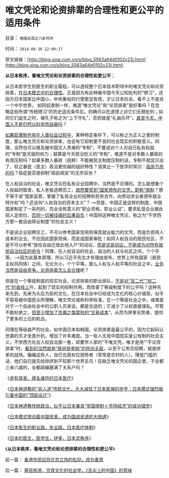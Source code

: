 # 唯文凭论和论资排辈的合理性和更公平的适用条件

目录： `唱唱反调之八卦时评` 

时间： `2014-08-30 22:09:17` 

原文链接：[http://blog.sina.com.cn/s/blog_5563a64d0102v23i.html](http://blog.sina.com.cn/s/blog_5563a64d0102v23i.html)

**从日本秩序，看唯文凭论和论资排辈的合理性和更公平**；

从日本医学生到医生的职业履程，可以透视整个日本技术职场中的唯文凭论和论资排辈，[在日本模式中的合理性](../../../2014/8/29/日本的医生医学生，拼爹，和美国更公平的竞争.md)。正是因为有此种被中国今天公知批判的“陋习”，还因为日本国家比中国小，中央集权的行使更显有效，才让日本社会，看不上不是另一个中华世界。
如同奴隶制一样，难道“唯文凭论”和“论资排辈”是好事吗？在忽略这些所谓“传统陋习”的历史适应条件后，的确可以在道德上对它们无限批判；如同它们诞生之时，被孔子称之为“上下守礼”，否则就是“礼崩乐坏”。[甚至今天，中国人不是仍然以科举而自豪吗](../../../2014/5/1/中国体制导致的大量失业，压制了创新，构筑了读书无用的现实；.md)？

[如果奴隶制也有在人类社会过程中](../../../2014/8/29/中国房奴的悲催,和奴隶主的仁慈.md)，某种特定条件下，可以称之为正义之善的制度，那么唯文凭论和论资排辈，也会有它抑制更不良的社会现实的积极意义。同理，当然也可以推及被中国文人责难的“专制”。不要说对个人对自已私有权益的“专制”是天赋的权力；就算是今天政治贬义的“专制”，难道不是对多数人暴政的有效压制吗？如果多数人暴政（民粹）不能被民主制度压制的话，专制不就显示出了，较之暴民（民主）政治更优越的组织特性？请类比一下医学的常识：[癌是万恶的吗](../../../2010/7/11/癌症未必是魔；中西医都不能“治癌”.md)？癌症是否是抑制“癌前病变”的无奈妥协？

在人权自治的社会，唯文凭论在私有企业招聘中，当然是不合理的。怎么能想象个人权益的取舍，私人老板选聘员工，[居然要受到“国家颁布的文凭、职称”限制](../../../2010/7/29/只有特权才能危害市场经济.md)？那不等于说“国家监管，掌握了私有企业的招聘和劳务合作，向劳动求业者颁布就业特许权”吗？还谈何“人权自治的资本主义”？——>但是，中国正是这样的制度，中国国家制定了一系列的，完全没有意义的“职业资格，职业认证”，要求私营企业据此招人定岗位，[否则一切被找碴的后果自负](../../../2010/7/22/唐骏吹牛是小过，文革攻讦是大错.md)！中国将这种唯文凭论，称之为“不学西方那一套自由择业制度”的社会主义！

不是说企业招聘员工，不可以参考国家信用担保其就业能力的文凭，而是负担用人成本的企业，不应因此国家担保，而变成国家审批！如同人权自治的居民社区，不是不可以参考“放任自由迁居此地入户”的动议，[而是这是动议，不能成为对所有居民自治社区的命令](../../../2009/10/21/中国特色和特色中国，和美国“户籍制度”.md)！同理，在人权自治的社会，自治的人权与社区之间，个个平等，——>因为此基本原理，所以习近平先生才有理由宣布，世界上所有国家（居民主权共同体）之间，无论大小，个个平等。那么人权与人权平等的社会之中，[业务当然是自由竞争，论资排辈怎么会合理](../../../2013/5/4/不是市场淘汰竞争弱者，就是行政淘汰生存弱者.md)呢？

但是在一个等级制度的现实社会，论资排辈的职业排队，[不是对“官二代”“权二代”的直线上](../../../2014/4/23/权力的结构，寻租黑市中的血酬，城管，奸商和售后服务.md)升，起到了现实的抑制作用，而改善了等级制度下的公平吗？这种先来先到，先来为头后为臣的文化，在日本社会中已经成为文化的核心价值观，似乎不容易被中国民众所理解。唯文凭论或称科举标准，在一个等级社会之中，或者是对于一个自由社会中的公职人员来说，都是合适的；它减少了以权直接谋私。尽管不能杜绝之，[但至少增加了世袭之类腐败的“交易成本](../../../2009/12/9/父母天性能被道德约束吗？.md)”，从而为拼爹劣势者，提供了更多的上位的机会。

同理在等级森严的社会，如中国日本和韩国，论资排辈是最公平的，因为它起码让世袭的天才坐直升机，增加了许多难度。当一些人无视中国现实是公有制的社会主义，不学西方社会人权自治那一套，却要学人家的“不唯文凭，唯才是用”“不论资排辈”时，[看到的当然就是“我爸是李刚”的所向无敌](../../../2010/3/2/封建社会的权力世袭.md)，以至于公务员招聘，就是拼爹的战场。偏偏这些人，自已也是权位弱势者（常常是农村的人），降低门槛的话，他们自已就先给排挤到不知那个世界去鸟！在缺乏唯文凭论的国企里，不全都三亲六戚的，全都超编塞满了关系户吗？

《[虚有其表，盛名难符的日本医疗](../../../2014/8/18/虚有其表，盛名难符的日本医疗；.md)》

《[日本神道教的“非人道”传统文化，大大减轻了日本医保的赤字；日本模式强烈吸引着中国的“顶层设计”](../../../2014/8/25/为什么日本的北欧模式，赤字大大少于美国和欧洲？.md)》

《[日本神道教传统政治，似乎让日本兼具“举国体制＋市场经济”的成功错觉](../../../2014/8/26/日本特殊的传统文化塑造的日本模式.md)》

《[日本模式带动着中国改革，成为国进民退的大倒退](../../../2014/8/27/日本模式带动着中国改革，成为国进民退的大倒退；.md)》

《[日本医生的职业路，失业路，日本医疗体制](../../../2014/8/28/日本医生的职业路，失业路，日本医疗体制.md)》

《[日本的医生，医学生，拼爹，日本式秩序](../../../2014/8/29/日本的医生医学生，拼爹，和美国更公平的竞争.md)》

《**从日本秩序，看唯文凭论和论资排辈的合理性和更公平**》

前一篇： [香港市民应将北京立场的松动，视为善意](../../../2014/9/7/香港市民应将北京立场的松动，视为善意.md)

后一篇： [塞班旅游，饮食文化的社会学，《舌尖上的中国》的意味](../../../2014/8/27/塞班旅游，饮食文化的社会学，《舌尖上的中国》的意味.md)

